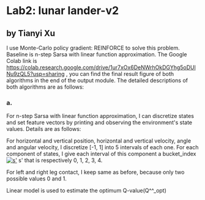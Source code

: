 # Lab2: lunar lander-v2
## by Tianyi Xu
I use Monte-Carlo policy gradient: REINFORCE to solve this problem. Baseline is n-step Sarsa with linear function approximation. The Google Colab link is https://colab.research.google.com/drive/1ur7xOx6DeNWrhOkDGYhg5oDUlNu9zQL5?usp=sharing , you can find the final result figure of both algorithms in the end of the output module. 
The detailed descriptions of both algorithms are as follows:
### a.
For n-step Sarsa with linear function approximation, I can discretize states and set feature vectors by printing and observing the environment's state values. Details are as follows:

For horizontal and vertical position, horizontal and vertical velocity, angle and angular velocity, I discretize [-1, 1] into 5 intervals of each one. For each component of states, I give each interval of this component a bucket_index <a href="https://www.codecogs.com/eqnedit.php?latex=s'" target="_blank"><img src="https://latex.codecogs.com/gif.latex?s'" title="s'" /></a> s' that is respectively 0, 1, 2, 3, 4.

For left and right leg contact, I keep same as before, because only two possible values 0 and 1.

Linear model is used to estimate the optimum Q-value(Q^^_opt)
